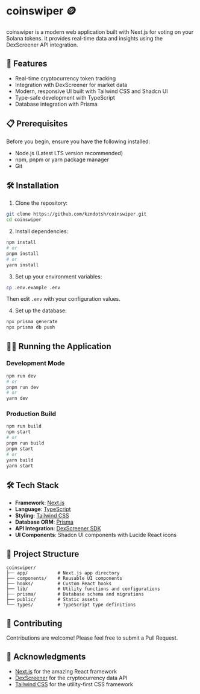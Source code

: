 # coinswiper 🪙

coinswiper is a modern web application built with Next.js for voting on your Solana tokens. It provides real-time data and insights using the DexScreener API integration.

## 🚀 Features

- Real-time cryptocurrency token tracking
- Integration with DexScreener for market data
- Modern, responsive UI built with Tailwind CSS and Shadcn UI
- Type-safe development with TypeScript
- Database integration with Prisma

## 📋 Prerequisites

Before you begin, ensure you have the following installed:
- Node.js (Latest LTS version recommended)
- npm, pnpm or yarn package manager
- Git

## 🛠️ Installation

1. Clone the repository:
```bash
git clone https://github.com/kzndotsh/coinswiper.git
cd coinswiper
```

2. Install dependencies:
```bash
npm install
# or
pnpm install
# or
yarn install
```

3. Set up your environment variables:
```bash
cp .env.example .env
```
Then edit `.env` with your configuration values.

4. Set up the database:
```bash
npx prisma generate
npx prisma db push
```

## 🏃‍♂️ Running the Application

### Development Mode
```bash
npm run dev
# or
pnpm run dev
# or
yarn dev
```

### Production Build
```bash
npm run build
npm start
# or
pnpm run build
pnpm start
# or
yarn build
yarn start
```

## 🛠️ Tech Stack

- **Framework**: [Next.js](https://nextjs.org/)
- **Language**: [TypeScript](https://www.typescriptlang.org/)
- **Styling**: [Tailwind CSS](https://tailwindcss.com/)
- **Database ORM**: [Prisma](https://www.prisma.io/)
- **API Integration**: [DexScreener SDK](https://docs.dexscreener.com/)
- **UI Components**: Shadcn UI components with Lucide React icons

## 📁 Project Structure

```
coinswiper/
├── app/           # Next.js app directory
├── components/    # Reusable UI components
├── hooks/         # Custom React hooks
├── lib/           # Utility functions and configurations
├── prisma/        # Database schema and migrations
├── public/        # Static assets
└── types/         # TypeScript type definitions
```

## 🤝 Contributing

Contributions are welcome! Please feel free to submit a Pull Request.

## 🙏 Acknowledgments

- [Next.js](https://nextjs.org/) for the amazing React framework
- [DexScreener](https://dexscreener.com/) for the cryptocurrency data API
- [Tailwind CSS](https://tailwindcss.com/) for the utility-first CSS framework 